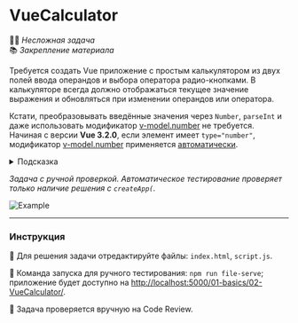 # VueCalculator

👶🏻 _Несложная задача_\
📚 _Закрепление материала_

<!--start_statement-->

Требуется создать Vue приложение с простым калькулятором из двух полей ввода операндов и выбора оператора
радио-кнопками. В калькуляторе всегда должно отображаться текущее значение выражения и обновляться при изменении
операндов или оператора.

Кстати, преобразовывать введённые значения через `Number`, `parseInt` и даже использовать модификатор
[v-model.number](https://v3.vuejs.org/guide/forms.html#number) не требуется. Начиная с версии **Vue 3.2.0**, если
элемент имеет `type="number"`, модификатор [v-model.number](https://v3.vuejs.org/guide/forms.html#number) применяется
[автоматически](https://github.com/vuejs/vue-next/commit/3056e9b3dcb1ab0bd18227c6fa7bf283f98f6ef6).

<details>
<summary>Подсказка</summary>

Для вычисления значения выражения лучше всего подойдёт вычисляемое свойство `computed`. Это удобнее, чем использовать
три отслеживания, и лучше, чем вычислять значение по событиям из DOM, так как позволит не думать об источнике изменения
данных и зависимостях вычисления.

</details>

_Задача с ручной проверкой. Автоматическое тестирование проверяет только наличие решения с `createApp(`._

<img src="https://i.imgur.com/vF0uqdK.gif" alt="Example">
<!--end_statement-->

---

### Инструкция

📝 Для решения задачи отредактируйте файлы: `index.html`, `script.js`.

🚀 Команда запуска для ручного тестирования: `npm run file-serve`;\
приложение будет доступно на [http://localhost:5000/01-basics/02-VueCalculator/](http://localhost:5000/01-basics/02-VueCalculator/).

💬 Задача проверяется вручную на Code Review.
